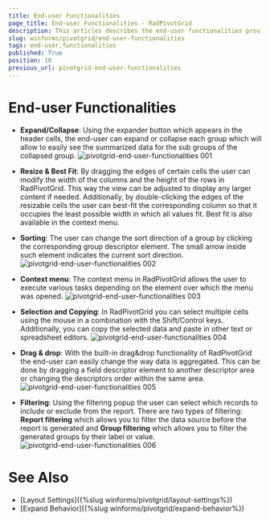 ```yaml
---
title: End-user Functionalities
page_title: End-user Functionalities - RadPivotGrid
description: This articles describes the end-user functionalities provided by RadPivotGrid
slug: winforms/pivotgrid/end-user-functionalities
tags: end-user,functionalities
published: True
position: 18
previous_url: pivotgrid-end-user-functionalities
---
```


# End-user Functionalities

* __Expand/Collapse__: Using the expander button which appears in the header cells, the end-user can expand or collapse each group which will allow to easily see the summarized data for the sub groups of the collapsed group.
	![pivotgrid-end-user-functionalities 001](images/pivotgrid-end-user-functionalities001.gif)

* __Resize & Best Fit__: By dragging the edges of certain cells the user can modify the width of the columns and the height of the rows in RadPivotGrid. This way the view can be adjusted to display any larger content if needed. Additionally, by double-clicking the edges of the resizable cells the user can best-fit the corresponding column so that it occupies the least possible width in which all values fit. Best fit is also available in the context menu.

* __Sorting__: The user can change the sort direction of a group by clicking the corresponding group descriptor element. The small arrow inside such element indicates the current sort direction.
	![pivotgrid-end-user-functionalities 002](images/pivotgrid-end-user-functionalities002.png)

* __Context menu__: The context menu in RadPivotGrid allows the user to execute various tasks depending on the element over which the menu was opened.
	![pivotgrid-end-user-functionalities 003](images/pivotgrid-end-user-functionalities003.png)

* __Selection and Copying__: In RadPivotGrid you can select multiple cells using the mouse in a combination with the Shift/Control keys. Additionally, you can copy the selected data and paste in other text or spreadsheet editors.
	![pivotgrid-end-user-functionalities 004](images/pivotgrid-end-user-functionalities004.png)

* __Drag & drop__: With the built-in drag&drop functionality of RadPivotGrid the end-user can easily change the way data is aggregated. This can be done by dragging a field descriptor element to another descriptor area or changing the descriptors order within the same area.
	![pivotgrid-end-user-functionalities 005](images/pivotgrid-end-user-functionalities005.gif)

* __Filtering__: Using the filtering popup the user can select which records to include or exclude from the report. There are two types of filtering: __Report filtering__ which allows you to filter the data source before the report is generated and __Group filtering__ which allows you to filter the generated groups by their label or value.
	![pivotgrid-end-user-functionalities 006](images/pivotgrid-end-user-functionalities006.png)

# See Also

* [Layout Settings]({%slug winforms/pivotgrid/layout-settings%})
* [Expand Behavior]({%slug winforms/pivotgrid/expand-behavior%})
